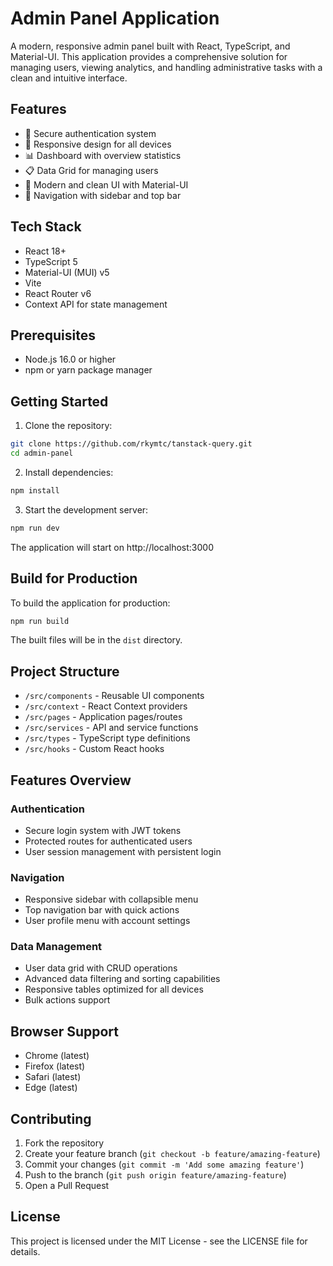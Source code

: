 # Admin Panel Application

A modern, responsive admin panel built with React, TypeScript, and Material-UI. This application provides a comprehensive solution for managing users, viewing analytics, and handling administrative tasks with a clean and intuitive interface.

## Features

- 🔐 Secure authentication system
- 📱 Responsive design for all devices
- 📊 Dashboard with overview statistics
- 📋 Data Grid for managing users
- 🎨 Modern and clean UI with Material-UI
- 🌙 Navigation with sidebar and top bar

## Tech Stack

- React 18+
- TypeScript 5
- Material-UI (MUI) v5
- Vite
- React Router v6
- Context API for state management

## Prerequisites

- Node.js 16.0 or higher
- npm or yarn package manager

## Getting Started

1. Clone the repository:
```bash
git clone https://github.com/rkymtc/tanstack-query.git
cd admin-panel
```

2. Install dependencies:
```bash
npm install
```

3. Start the development server:
```bash
npm run dev
```

The application will start on http://localhost:3000

## Build for Production

To build the application for production:

```bash
npm run build
```

The built files will be in the `dist` directory.

## Project Structure

- `/src/components` - Reusable UI components
- `/src/context` - React Context providers
- `/src/pages` - Application pages/routes
- `/src/services` - API and service functions
- `/src/types` - TypeScript type definitions
- `/src/hooks` - Custom React hooks

## Features Overview

### Authentication
- Secure login system with JWT tokens
- Protected routes for authenticated users
- User session management with persistent login

### Navigation
- Responsive sidebar with collapsible menu
- Top navigation bar with quick actions
- User profile menu with account settings

### Data Management
- User data grid with CRUD operations
- Advanced data filtering and sorting capabilities
- Responsive tables optimized for all devices
- Bulk actions support

## Browser Support

- Chrome (latest)
- Firefox (latest)
- Safari (latest)
- Edge (latest)

## Contributing

1. Fork the repository
2. Create your feature branch (`git checkout -b feature/amazing-feature`)
3. Commit your changes (`git commit -m 'Add some amazing feature'`)
4. Push to the branch (`git push origin feature/amazing-feature`)
5. Open a Pull Request

## License

This project is licensed under the MIT License - see the LICENSE file for details.
